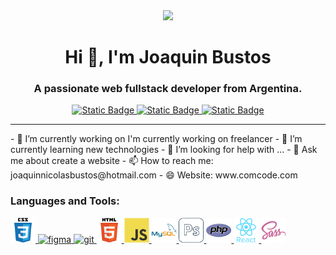 <div id="header" align="center">
  <img src="https://media.giphy.com/media/v1.Y2lkPTc5MGI3NjExenMzM3l6OW9rd205a3N6NmhtcW1sdm56c242dzNmdXVvd3Frd2YyYiZlcD12MV9pbnRlcm5hbF9naWZfYnlfaWQmY3Q9Zw/bGgsc5mWoryfgKBx1u/giphy.gif" width="200" />
  <h1 align="center"> Hi 👋, I'm Joaquin Bustos </h1>
  <h3 align="center">A passionate web fullstack developer from Argentina. </h3>
</div>

<div id="badges" align="center">
<a href="https://www.linkedin.com/in/joaqu%C3%ADn-bustos-500bb0265/" >
<img alt="Static Badge" src="https://img.shields.io/badge/linkedin-blue?style=for-the-badge&logo=linkedin">
</a>

<a href="https://www.instagram.com/joaquinbustos__/" >
<img alt="Static Badge" src="https://img.shields.io/badge/instagram-white?style=for-the-badge&logo=instagram">

</a>

<a href="https://api.whatsapp.com/send/?phone=542974712167&text&type=phone_number&app_absent=0" >
<img alt="Static Badge" src="https://img.shields.io/badge/contact%20me-white?style=for-the-badge&logo=whatsapp&logoColor=black">
</a>

---

<div align="left" direction="column">
- 🔭 I’m currently working on I'm currently working on freelancer
- 🌱 I’m currently learning new technologies
- 🤔 I’m looking for help with ...
- 💬 Ask me about create a website
- 📫 How to reach me: joaquinnicolasbustos@hotmail.com
- 😄 Website: www.comcode.com
</div>
</div>

<h3 align="left">Languages and Tools:</h3>
<p align="left"> <a href="https://www.w3schools.com/css/" target="_blank" rel="noreferrer"> <img src="https://raw.githubusercontent.com/devicons/devicon/master/icons/css3/css3-original-wordmark.svg" alt="css3" width="40" height="40"/> </a> <a href="https://www.figma.com/" target="_blank" rel="noreferrer"> <img src="https://www.vectorlogo.zone/logos/figma/figma-icon.svg" alt="figma" width="40" height="40"/> </a> <a href="https://git-scm.com/" target="_blank" rel="noreferrer"> <img src="https://www.vectorlogo.zone/logos/git-scm/git-scm-icon.svg" alt="git" width="40" height="40"/> </a> <a href="https://www.w3.org/html/" target="_blank" rel="noreferrer"> <img src="https://raw.githubusercontent.com/devicons/devicon/master/icons/html5/html5-original-wordmark.svg" alt="html5" width="40" height="40"/> </a> <a href="https://developer.mozilla.org/en-US/docs/Web/JavaScript" target="_blank" rel="noreferrer"> <img src="https://raw.githubusercontent.com/devicons/devicon/master/icons/javascript/javascript-original.svg" alt="javascript" width="40" height="40"/> </a> <a href="https://www.mysql.com/" target="_blank" rel="noreferrer"> <img src="https://raw.githubusercontent.com/devicons/devicon/master/icons/mysql/mysql-original-wordmark.svg" alt="mysql" width="40" height="40"/> </a> <a href="https://www.photoshop.com/en" target="_blank" rel="noreferrer"> <img src="https://raw.githubusercontent.com/devicons/devicon/master/icons/photoshop/photoshop-line.svg" alt="photoshop" width="40" height="40"/> </a> <a href="https://www.php.net" target="_blank" rel="noreferrer"> <img src="https://raw.githubusercontent.com/devicons/devicon/master/icons/php/php-original.svg" alt="php" width="40" height="40"/> </a> <a href="https://reactjs.org/" target="_blank" rel="noreferrer"> <img src="https://raw.githubusercontent.com/devicons/devicon/master/icons/react/react-original-wordmark.svg" alt="react" width="40" height="40"/> </a> <a href="https://sass-lang.com" target="_blank" rel="noreferrer"> <img src="https://raw.githubusercontent.com/devicons/devicon/master/icons/sass/sass-original.svg" alt="sass" width="40" height="40"/> </a> </p>
